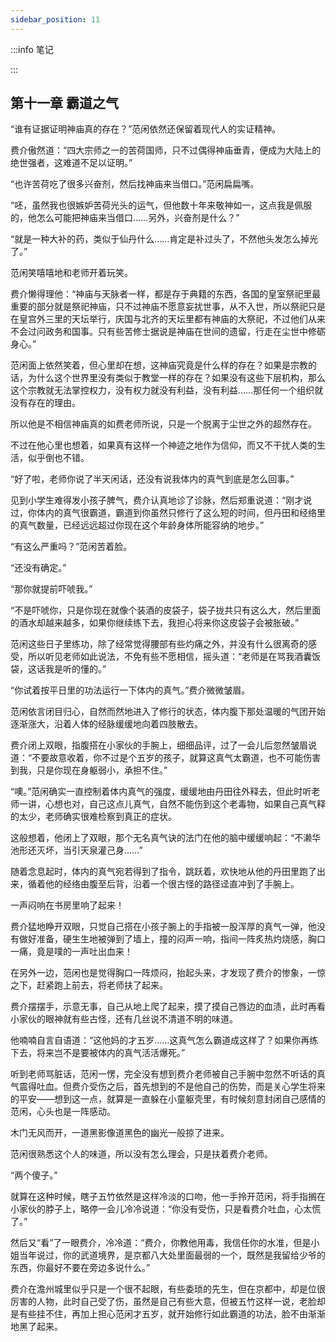 ```yaml
---
sidebar_position: 11
---
```


:::info 笔记

:::

## 第十一章 **霸道之气**

“谁有证据证明神庙真的存在？”范闲依然还保留着现代人的实证精神。

费介傲然道：“四大宗师之一的苦荷国师，只不过偶得神庙垂青，便成为大陆上的绝世强者，这难道不足以证明。”

“也许苦荷吃了很多兴奋剂，然后找神庙来当借口。”范闲扁扁嘴。

“呸，虽然我也很嫉妒苦荷光头的运气，但他数十年来敬神如一，这点我是佩服的，他怎么可能把神庙来当借口……另外，兴奋剂是什么？”

“就是一种大补的药，类似于仙丹什么……肯定是补过头了，不然他头发怎么掉光了。”

范闲笑嘻嘻地和老师开着玩笑。

费介懒得理他：“神庙与天脉者一样，都是存于典籍的东西，各国的皇室祭祀里最重要的部分就是祭祀神庙，只不过神庙不愿意妄扰世事，从不入世，所以祭祀只是在皇宫外三里的天坛举行，庆国与北齐的天坛里都有神庙的大祭祀，不过他们从来不会过问政务和国事。只有些苦修士据说是神庙在世间的遗留，行走在尘世中修砺身心。”

范闲面上依然笑着，但心里却在想，这神庙究竟是什么样的存在？如果是宗教的话，为什么这个世界里没有类似于教堂一样的存在？如果没有这些下层机构，那么这个宗教就无法掌控权力，没有权力就没有利益，没有利益……那任何一个组织就没有存在的理由。

所以他是不相信神庙真的如费老师所说，只是一个脱离于尘世之外的超然存在。

不过在他心里也想着，如果真有这样一个神迹之地作为信仰，而又不干扰人类的生活，似乎倒也不错。

“好了啦，老师你说了半天闲话，还没有说我体内的真气到底是怎么回事。”

见到小学生难得发小孩子脾气，费介认真地诊了诊脉，然后郑重说道：“刚才说过，你体内的真气很霸道，霸道到你虽然只修行了这么短的时间，但丹田和经络里的真气数量，已经远远超过你现在这个年龄身体所能容纳的地步。”

“有这么严重吗？”范闲苦着脸。

“还没有确定。”

“那你就提前吓唬我。”

“不是吓唬你，只是你现在就像个装酒的皮袋子，袋子拢共只有这么大，然后里面的酒水却越来越多，如果你继续练下去，我担心将来你这皮袋子会被胀破。”

范闲这些日子里练功，除了经常觉得腰部有些灼痛之外，并没有什么很离奇的感受，所以听见老师如此说法，不免有些不愿相信，摇头道：“老师是在骂我酒囊饭袋，这话我是听的懂的。”

“你试着按平日里的功法运行一下体内的真气。”费介微微皱眉。

范闲依言闭目归心，自然而然地进入了修行的状态，体内腹下那处温暖的气团开始逐渐涨大，沿着人体的经脉缓缓地向着四肢散去。

费介闭上双眼，指腹搭在小家伙的手腕上，细细品评，过了一会儿后忽然皱眉说道：“不要故意收着，你不过是个五岁的孩子，就算这真气太霸道，也不可能伤害到我，只是你现在身躯弱小，承担不住。”

“噢。”范闲确实一直控制着体内真气的强度，缓缓地由丹田往外释去，但此时听老师一讲，心想也对，自己这点儿真气，自然不能伤到这个老毒物，如果自己真气释的太少，老师确实很难检察到真正的症状。

这般想着，他闭上了双眼，那个无名真气诀的法门在他的脑中缓缓响起：“不濑华池形还灭坏，当引天泉灌己身……”

随着念息起时，体内的真气宛若得到了指令，跳跃着，欢快地从他的丹田里跑了出来，循着他的经络由腹至后背，沿着一个很古怪的路径迳直冲到了手腕上。

一声闷响在书房里响了起来！

费介猛地睁开双眼，只觉自己搭在小孩子腕上的手指被一股浑厚的真气一弹，他没有做好准备，硬生生地被弹到了墙上，撞的闷声一响，指间一阵炙热灼烧感，胸口一痛，竟是噗的一声吐出血来！

在另外一边，范闲也是觉得胸口一阵烦闷，抬起头来，才发现了费介的惨象，一惊之下，赶紧跑上前去，将老师扶了起来。

费介摆摆手，示意无事，自己从地上爬了起来，摸了摸自己唇边的血渍，此时再看小家伙的眼神就有些古怪，还有几丝说不清道不明的味道。

他喃喃自言自语道：“这他妈的才五岁……这真气怎么霸道成这样了？如果你再练下去，将来岂不是要被体内的真气活活爆死。”

听到老师骂脏话，范闲一愣，完全没有想到费介老师被自己手腕中忽然不听话的真气震得吐血。但费介受伤之后，首先想到的不是他自己的伤势，而是关心学生将来的平安——想到这一点，就算是一直躲在小童躯壳里，有时候刻意封闭自己感情的范闲，心头也是一阵感动。

木门无风而开，一道黑影像道黑色的幽光一般掠了进来。

范闲很熟悉这个人的味道，所以没有怎么理会，只是扶着费介老师。

“两个傻子。”

就算在这种时候，瞎子五竹依然是这样冷淡的口吻，他一手拎开范闲，将手指搁在小家伙的脖子上，略停一会儿冷冷说道：“你没有受伤，只是看费介吐血，心太慌了。”

然后又“看”了一眼费介，冷冷道：“费介，你教他用毒，我信任你的水准，但是小姐当年说过，你的武道境界，是京都八大处里面最弱的一个，既然是我留给少爷的东西，你最好不要在旁边多说什么。”

费介在澹州城里似乎只是一个很不起眼，有些委琐的先生，但在京都中，却是位很厉害的人物，此时自己受了伤，虽然是自己有些大意，但被五竹这样一说，老脸却是有些挂不住，再加上担心范闲才五岁，就开始修行如此霸道的功法，脸不由渐渐地黑了起来。

